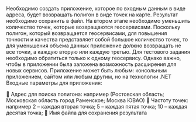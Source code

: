 Необходимо создать приложение, которое по входным данным в виде адреса, будет возвращать
полигон в виде точек на карте. Результат необходимо сохранить в файл.
На втором этапе необходимо уменьшить количество точек, которые возвращаются геосервисами.
Поскольку полигон, который возвращается геосервисами, для повышения точности и качества
представляет собой большое количество точек, то для уменьшения объема данных приложение
должно возвращать не все точки, а каждую вторую или каждую третью. Для тестового задания
необходимо обратиться только к одному геосервису. Однако важно, чтобы в приложении была
заложена возможность расширения для новых сервисов.
Приложение может быть любым: консольным приложением, сайтом или любым другим, но на
технологии .NET
Входные параметры для приложения:

 Адрес для поиска полигона: например (Ростовская область; Московская область город
Раменское; Москва ЮВАО)
 Частоту точек: например 2 – каждая вторая точка; 5 – каждая пятая точка; 10 – каждая
десятая точка;
 Имя файла для сохранения результата
